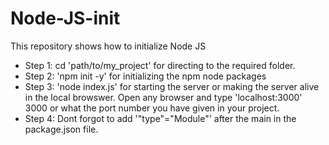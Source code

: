 # Node-JS-init
This repository shows how to initialize Node JS 
- Step 1: cd 'path/to/my_project' for directing to the required folder.
- Step 2: 'npm init -y' for initializing the npm node packages
- Step 3: 'node index.js' for starting the server or making the server alive in the local browswer. Open any browser and type 'localhost:3000' 3000 or what the port number you have given in your project.
- Step 4: Dont forgot to add '"type"="Module"' after the main in the package.json file.
